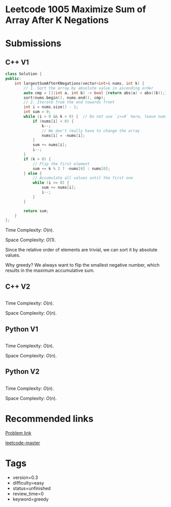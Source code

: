 # Leetcode 1005 Maximize Sum of Array After K Negations

# Submissions

## C++ V1

```C++
class Solution {
public:
    int largestSumAfterKNegations(vector<int>& nums, int k) {
        // 1. Sort the array by absolute value in ascending order
        auto cmp = [](int a, int b) -> bool {return abs(a) < abs((b));};
        sort(nums.begin(), nums.end(), cmp);
        // 2. Iterate from the end towards front
        int i = nums.size() - 1;
        int sum = 0;
        while (i > 0 && k > 0) {  // Do not use `i>=0` here, leave nums[0] for postprocessing
            if (nums[i] < 0) {
                k--;
                // We don't really have to change the array
                nums[i] = -nums[i];
            }
            sum += nums[i];
            i--;
        }
        if (k > 0) {
            // Flip the first element
            sum += k % 2 ? -nums[0] : nums[0];
        } else {
            // Accumulate all values until the first one
            while (i >= 0) {
                sum += nums[i];
                i--;
            }
        }

        return sum;
    }
};
```

Time Complexity: $O(n)$.

Space Complexity: $O(1)$.

Since the relative order of elements are trivial, we can sort it by absolute values.

Why greedy? We always want to flip the smallest negative number, which results in the maximum accumulative sum.


## C++ V2

```C++
```

Time Complexity: $O(n)$.

Space Complexity: $O(n)$.


## Python V1

```python
```

Time Complexity: $O(n)$.

Space Complexity: $O(n)$.


## Python V2

```python

```

Time Complexity: $O(n)$.

Space Complexity: $O(n)$.


# Recommended links

[Problem link](https://leetcode.com/problems/maximize-sum-of-array-after-k-negations/description/)

[leetcode-master](https://github.com/youngyangyang04/leetcode-master/blob/master/problems/1005.K%E6%AC%A1%E5%8F%96%E5%8F%8D%E5%90%8E%E6%9C%80%E5%A4%A7%E5%8C%96%E7%9A%84%E6%95%B0%E7%BB%84%E5%92%8C.md)


# Tags

- version=0.3
- difficulty=easy
- status=unfinished
- review_time=0
- keyword=greedy